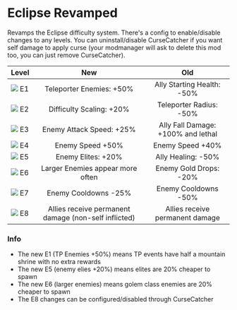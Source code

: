 # Eclipse Revamped

Revamps the Eclipse difficulty system. There's a config to enable/disable changes to any levels. You can uninstall/disable CurseCatcher if you want self damage to apply curse (your modmanager will ask to delete this mod too, you can just remove CurseCatcher).

| Level | New | Old |
| :------ | :------: | :----: |
| <img src="https://static.wikia.nocookie.net/riskofrain2_gamepedia_en/images/4/42/Eclipse1.png/revision/latest/scale-to-width-down/32?cb=20210325043337" /> E1  |   Teleporter Enemies: +50%   | Ally Starting Health: -50% |
| <img src="https://static.wikia.nocookie.net/riskofrain2_gamepedia_en/images/7/7e/Eclipse2.png/revision/latest/scale-to-width-down/32?cb=20210325043302" /> E2  |   Difficulty Scaling: +20%   | Teleporter Radius: -50% |
| <img src="https://static.wikia.nocookie.net/riskofrain2_gamepedia_en/images/1/15/Eclipse3.png/revision/latest/scale-to-width-down/32?cb=20210325043415" /> E3  |  Enemy Attack Speed: +25%   | Ally Fall Damage: +100% and lethal |
| <img src="https://static.wikia.nocookie.net/riskofrain2_gamepedia_en/images/e/e3/Eclipse4.png/revision/latest/scale-to-width-down/32?cb=20210325034731" /> E4  |  Enemy Speed +50%   | Enemy Speed +40% |
| <img src="https://static.wikia.nocookie.net/riskofrain2_gamepedia_en/images/3/34/Eclipse5.png/revision/latest/scale-to-width-down/32?cb=20210325034812" /> E5  |  Enemy Elites: +20%   | Ally Healing: -50% |
| <img src="https://static.wikia.nocookie.net/riskofrain2_gamepedia_en/images/3/30/Eclipse6.png/revision/latest/scale-to-width-down/32?cb=20210325043505" /> E6  |  Larger Enemies appear more often   | Enemy Gold Drops: -20% |
| <img src="https://static.wikia.nocookie.net/riskofrain2_gamepedia_en/images/b/b5/Eclipse7.png/revision/latest/scale-to-width-down/32?cb=20210325043524" /> E7  |  Enemy Cooldowns -25%   | Enemy Cooldowns -50% |
| <img src="https://static.wikia.nocookie.net/riskofrain2_gamepedia_en/images/f/fa/Eclipse8.png/revision/latest/scale-to-width-down/32?cb=20210325043543" /> E8  |  Allies receive permanent damage (non-self inflicted)   | Allies receive permanent damage |

### Info

- The new E1 (TP Enemies +50%) means TP events have half a mountain shrine with no extra rewards
- The new E5 (enemy elies +20%) means elites are 20% cheaper to spawn
- The new E6 (larger enemies) means golem class enemies are 20% cheaper to spawn
- The E8 changes can be configured/disabled through CurseCatcher

